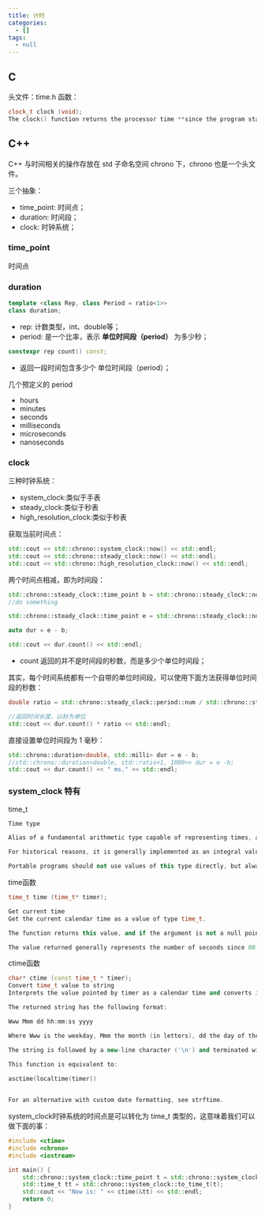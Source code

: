 ```yaml
---
title: 计时
categories:
  - []
tags:
  - null
---
```


<!--more-->

## C
头文件：time.h
函数：
```cpp
clock_t clock (void);
The clock() function returns the processor time **since the program started**, or -1 if that information is unavailable. To convert the return value to seconds, divide it by CLOCKS_PER_SEC. (Note: if your compiler is POSIX compliant, then CLOCKS_PER_SEC is always defined as 1000000.)
```


## C++
C++ 与时间相关的操作存放在 std 子命名空间 chrono 下，chrono 也是一个头文件。

三个抽象：
- time_point: 时间点；
- duration: 时间段；
- clock: 时钟系统；

### time_point
时间点

### duration
```cpp
template <class Rep, class Period = ratio<1>>
class duration;
```
- rep: 计数类型，int、double等；
- period: 是一个比率，表示 **单位时间段（period）** 为多少秒；

```cpp
constexpr rep count() const;
```
- 返回一段时间包含多少个 单位时间段（period）；

几个预定义的 period
- hours
- minutes
- seconds
- milliseconds
- microseconds
- nanoseconds

### clock
三种时钟系统：
- system_clock:类似于手表
- steady_clock:类似于秒表
- high_resolution_clock:类似于秒表

获取当前时间点：
```cpp
std::cout << std::chrono::system_clock::now() << std::endl;
std::cout << std::chrono::steady_clock::now() << std::endl;
std::cout << std::chrono::high_resolution_clock::now() << std::endl;
```

两个时间点相减，即为时间段：
```cpp
std::chrono::steady_clock::time_point b = std::chrono::steady_clock::now();
//do something

std::chrono::steady_clock::time_point e = std::chrono::steady_clock::now();

auto dur = e - b;

std::cout << dur.count() << std::endl;
```
- count 返回的并不是时间段的秒数，而是多少个单位时间段；

其实，每个时间系统都有一个自带的单位时间段，可以使用下面方法获得单位时间段的秒数：
```cpp
double ratio = std::chrono::steady_clock::period::num / std::chrono::steady_clock::period::den;

//返回时间长度，以秒为单位
std::cout << dur.count() * ratio << std::endl;
```

直接设置单位时间段为 1 毫秒：
```cpp
std::chrono::duration<double, std::milli> dur = e - b;
//std::chrono::duration<double, std::ratio<1, 1000>> dur = e -b;
std::cout << dur.count() << " ms." << std::endl;
```

### system_clock 特有
time_t
```cpp
Time type

Alias of a fundamental arithmetic type capable of representing times, as those returned by function time.

For historical reasons, it is generally implemented as an integral value representing the number of seconds elapsed since 00:00 hours, Jan 1, 1970 UTC (i.e., a unix timestamp). Although libraries may implement this type using alternative time representations.

Portable programs should not use values of this type directly, but always rely on calls to elements of the standard library to translate them to portable types.
```

time函数
```cpp
time_t time (time_t* timer);

Get current time
Get the current calendar time as a value of type time_t.

The function returns this value, and if the argument is not a null pointer, it also sets this value to the object pointed by timer.

The value returned generally represents the number of seconds since 00:00 hours, Jan 1, 1970 UTC (i.e., the current unix timestamp). Although libraries may use a different representation of time: Portable programs should not use the value returned by this function directly, but always rely on calls to other elements of the standard library to translate them to portable types (such as localtime, gmtime or difftime).
```

ctime函数
```cpp
char* ctime (const time_t * timer);
Convert time_t value to string
Interprets the value pointed by timer as a calendar time and converts it to a C-string containing a human-readable version of the corresponding time and date, in terms of local time.

The returned string has the following format:

Www Mmm dd hh:mm:ss yyyy

Where Www is the weekday, Mmm the month (in letters), dd the day of the month, hh:mm:ss the time, and yyyy the year.

The string is followed by a new-line character ('\n') and terminated with a null-character.

This function is equivalent to:
 
asctime(localtime(timer))


For an alternative with custom date formatting, see strftime.
```
system_clock时钟系统的时间点是可以转化为 time_t 类型的，这意味着我们可以做下面的事：
```cpp
#include <ctime>
#include <chrono>
#include <iostream>

int main() {
    std::chrono::system_clock::time_point t = std::chrono::system_clock::now();
    std::time_t tt = std::chrono::system_clock::to_time_t(t);
    std::cout << "Now is: " << ctime(&tt) << std::endl;
    return 0;
}
```
